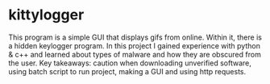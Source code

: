 # kittylogger
This program is a simple GUI that displays gifs from online. Within it, there is a hidden keylogger program. 
In this project I gained experience with python & c++ and learned about types of malware and how they are obscured from the user.
Key takeaways: caution when downloading unverified software, using batch script to run project, making a GUI and using http requests. 
